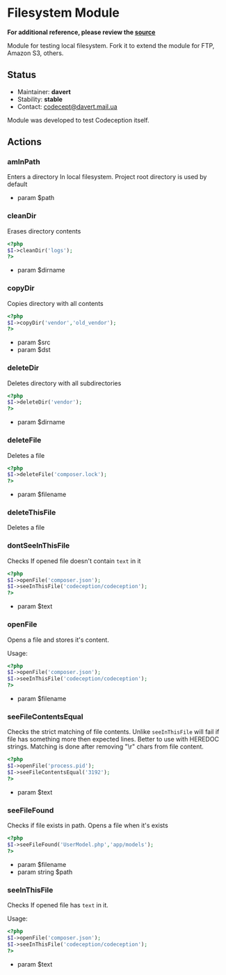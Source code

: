 # Filesystem Module
**For additional reference, please review the [source](https://github.com/Codeception/Codeception/tree/master/src/Codeception/Module/Filesystem.php)**


Module for testing local filesystem.
Fork it to extend the module for FTP, Amazon S3, others.

## Status

* Maintainer: **davert**
* Stability: **stable**
* Contact: codecept@davert.mail.ua

Module was developed to test Codeception itself.

## Actions


### amInPath


Enters a directory In local filesystem.
Project root directory is used by default

 * param $path


### cleanDir


Erases directory contents

``` php
<?php
$I->cleanDir('logs');
?>
```

 * param $dirname


### copyDir


Copies directory with all contents

``` php
<?php
$I->copyDir('vendor','old_vendor');
?>
```

 * param $src
 * param $dst


### deleteDir


Deletes directory with all subdirectories

``` php
<?php
$I->deleteDir('vendor');
?>
```

 * param $dirname


### deleteFile


Deletes a file

``` php
<?php
$I->deleteFile('composer.lock');
?>
```

 * param $filename


### deleteThisFile


Deletes a file


### dontSeeInThisFile


Checks If opened file doesn't contain `text` in it

``` php
<?php
$I->openFile('composer.json');
$I->seeInThisFile('codeception/codeception');
?>
```

 * param $text


### openFile


Opens a file and stores it's content.

Usage:

``` php
<?php
$I->openFile('composer.json');
$I->seeInThisFile('codeception/codeception');
?>
```

 * param $filename


### seeFileContentsEqual


Checks the strict matching of file contents.
Unlike `seeInThisFile` will fail if file has something more then expected lines.
Better to use with HEREDOC strings.
Matching is done after removing "\r" chars from file content.

``` php
<?php
$I->openFile('process.pid');
$I->seeFileContentsEqual('3192');
?>
```

 * param $text


### seeFileFound


Checks if file exists in path.
Opens a file when it's exists

``` php
<?php
$I->seeFileFound('UserModel.php','app/models');
?>
```

 * param $filename
 * param string $path


### seeInThisFile


Checks If opened file has `text` in it.

Usage:

``` php
<?php
$I->openFile('composer.json');
$I->seeInThisFile('codeception/codeception');
?>
```

 * param $text
